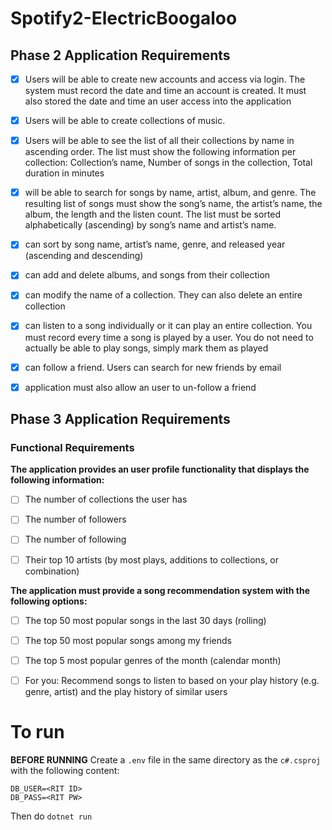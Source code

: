 # Spotify2-ElectricBoogaloo

## Phase 2 Application Requirements
- [X] Users will be able to create new accounts and access via login. The system must record the date and time an account is created. It must also stored the date and time an user access into the application

- [X] Users will be able to create collections of music.

- [X] Users will be able to see the list of all their collections by name in ascending order. The list must show the following information per collection: Collection’s name, Number of songs in the collection, Total duration in minutes

- [X] will be able to search for songs by name, artist, album, and genre. The resulting list of songs must show the song’s name, the artist’s name, the album, the length and the listen count. The list must be sorted alphabetically (ascending) by song’s name and artist’s name.

- [X] can sort by song name, artist’s name, genre, and released year (ascending and descending)

- [X] can add and delete albums, and songs from their collection

- [X] can modify the name of a collection. They can also delete an entire collection

- [x] can listen to a song individually or it can play an entire collection. You must record every time a song is played by a user. You do not need to actually be able to play songs, simply mark them as played

- [X] can follow a friend. Users can search for new friends by email

- [X] application must also allow an user to un-follow a friend

## Phase 3 Application Requirements

### Functional Requirements
**The application provides an user profile functionality that displays the following information:**
- [ ] The number of collections the user has

- [ ] The number of followers

- [ ] The number of following

- [ ] Their top 10 artists (by most plays, additions to collections, or combination)
  
**The application must provide a song recommendation system with the following options:**
- [ ] The top 50 most popular songs in the last 30 days (rolling)

- [ ] The top 50 most popular songs among my friends

- [ ] The top 5 most popular genres of the month (calendar month)

- [ ] For you: Recommend songs to listen to based on your play history (e.g. genre, artist) and the play history of similar users

# To run
**BEFORE RUNNING**
Create a `.env` file in the same directory as the `c#.csproj` with the following content:
```
DB_USER=<RIT ID>
DB_PASS=<RIT PW>
```
Then do `dotnet run`
